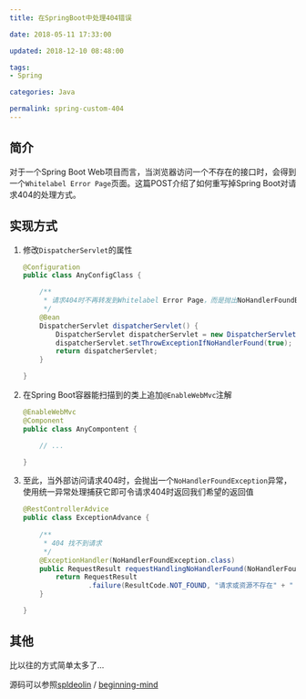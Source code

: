 ```yaml
---
title: 在SpringBoot中处理404错误

date: 2018-05-11 17:33:00

updated: 2018-12-10 08:48:00

tags:
- Spring

categories: Java

permalink: spring-custom-404
---
```


## 简介

对于一个Spring Boot Web项目而言，当浏览器访问一个不存在的接口时，会得到一个`Whitelabel Error Page`页面。这篇POST介绍了如何重写掉Spring Boot对请求404的处理方式。



## 实现方式

1. 修改`DispatcherServlet`的属性

   ~~~java
   @Configuration
   public class AnyConfigClass {
   
       /**
        * 请求404时不再转发到Whitelabel Error Page，而是抛出NoHandlerFoundException异常
        */
       @Bean
       DispatcherServlet dispatcherServlet() {
           DispatcherServlet dispatcherServlet = new DispatcherServlet();
           dispatcherServlet.setThrowExceptionIfNoHandlerFound(true);
           return dispatcherServlet;
       }
   
   }
   ~~~


2. 在Spring Boot容器能扫描到的类上追加`@EnableWebMvc`注解

   ~~~java
   @EnableWebMvc
   @Component
   public class AnyCompontent {
   
       // ...
   
   }
   ~~~



3. 至此，当外部访问请求404时，会抛出一个`NoHandlerFoundException`异常，使用统一异常处理捕获它即可令请求404时返回我们希望的返回值

   ~~~java
   @RestControllerAdvice
   public class ExceptionAdvance {
    
       /**
        * 404 找不到请求
        */
       @ExceptionHandler(NoHandlerFoundException.class)
       public RequestResult requestHandlingNoHandlerFound(NoHandlerFoundException ex) {
           return RequestResult
                   .failure(ResultCode.NOT_FOUND, "请求或资源不存在" + " [" + ex.getHttpMethod() + "]" + ex.getRequestURL());
       }
   
   }
   ~~~



## 其他

比以往的方式简单太多了...

源码可以参照[spldeolin](https://github.com/spldeolin) / [beginning-mind](https://github.com/spldeolin/beginning-mind)